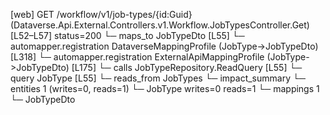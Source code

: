 [web] GET /workflow/v1/job-types/{id:Guid}  (Dataverse.Api.External.Controllers.v1.Workflow.JobTypesController.Get)  [L52–L57] status=200
  └─ maps_to JobTypeDto [L55]
    └─ automapper.registration DataverseMappingProfile (JobType->JobTypeDto) [L318]
    └─ automapper.registration ExternalApiMappingProfile (JobType->JobTypeDto) [L175]
  └─ calls JobTypeRepository.ReadQuery [L55]
  └─ query JobType [L55]
    └─ reads_from JobTypes
  └─ impact_summary
    └─ entities 1 (writes=0, reads=1)
      └─ JobType writes=0 reads=1
    └─ mappings 1
      └─ JobTypeDto

